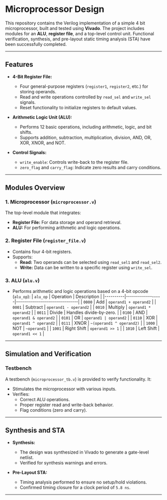 # Microprocessor Design

This repository contains the Verilog implementation of a simple 4 bit microprocessor, built and tested using **Vivado**. The project includes modules for an **ALU**, **register file**, and a top-level control unit. Functional verification, synthesis, and pre-layout static timing analysis (STA) have been successfully completed.

---

## Features

- **4-Bit Register File:**
  - Four general-purpose registers (`register1`, `register2`, etc.) for storing operands.
  - Read and write operations controlled by `read_sel` and `write_sel` signals.
  - Reset functionality to initialize registers to default values.

- **Arithmetic Logic Unit (ALU):**
  - Performs 12 basic operations, including arithmetic, logic, and bit shifts.
  - Supports addition, subtraction, multiplication, division, AND, OR, XOR, XNOR, and NOT.

- **Control Signals:**
  - `write_enable`: Controls write-back to the register file.
  - `zero_flag` and `carry_flag`: Indicate zero results and carry conditions.

---

## Modules Overview

### 1. Microprocessor (`microprocessor.v`)
The top-level module that integrates:
- **Register File:** For data storage and operand retrieval.
- **ALU:** For performing arithmetic and logic operations.

### 2. Register File (`register_file.v`)
- Contains four 4-bit registers.
- Supports:
  - **Read:** Two operands can be selected using `read_sel1` and `read_sel2`.
  - **Write:** Data can be written to a specific register using `write_sel`.

### 3. ALU (`alu.v`)
- Performs arithmetic and logic operations based on a 4-bit opcode (`alu_op`):
  | `alu_op` | Operation        | Description                   |
  |----------|------------------|-------------------------------|
  | `0000`   | Add              | `operand1 + operand2`         |
  | `0001`   | Subtract         | `operand1 - operand2`         |
  | `0010`   | Multiply         | `operand1 * operand2`         |
  | `0011`   | Divide           | Handles divide-by-zero.       |
  | `0100`   | AND              | `operand1 & operand2`         |
  | `0101`   | OR               | `operand1 | operand2`         |
  | `0110`   | XOR              | `operand1 ^ operand2`         |
  | `0111`   | XNOR             | `~(operand1 ^ operand2)`      |
  | `1000`   | NOT              | `~operand1`                   |
  | `1001`   | Right Shift      | `operand1 >> 1`               |
  | `1010`   | Left Shift       | `operand1 << 1`               |

---

## Simulation and Verification

### Testbench
A testbench (`microprocessor_tb.v`) is provided to verify functionality. It:
- Stimulates the microprocessor with various inputs.
- Verifies:
  - Correct ALU operations.
  - Proper register read and write-back behavior.
  - Flag conditions (zero and carry).

---

## Synthesis and STA

- **Synthesis:**  
  - The design was synthesized in Vivado to generate a gate-level netlist.
  - Verified for synthesis warnings and errors.

- **Pre-Layout STA:**  
  - Timing analysis performed to ensure no setup/hold violations.
  - Confirmed timing closure for a clock period of `5.8 ns`.

---
